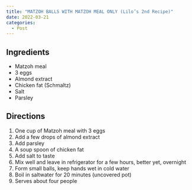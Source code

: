 ```yaml
---
title: "MATZOH BALLS WITH MATZOH MEAL ONLY (Lilo’s 2nd Recipe)"
date: 2022-03-21
categories:
  - Post
---
```


## Ingredients
- Matzoh meal
- 3 eggs
- Almond extract
- Chicken fat (Schmaltz)
- Salt
- Parsley

## Directions
1. One cup of Matzoh meal with 3 eggs
2. Add a few drops of almond extract
3. Add parsley
4. A soup spoon of chicken fat
5. Add salt to taste
6. Mix well and leave in refrigerator for a few hours, better yet, overnight
7. Form small balls, keep hands wet in cold water
8. Boil in saltwater for 20 minutes (uncovered pot)
9. Serves about four people

